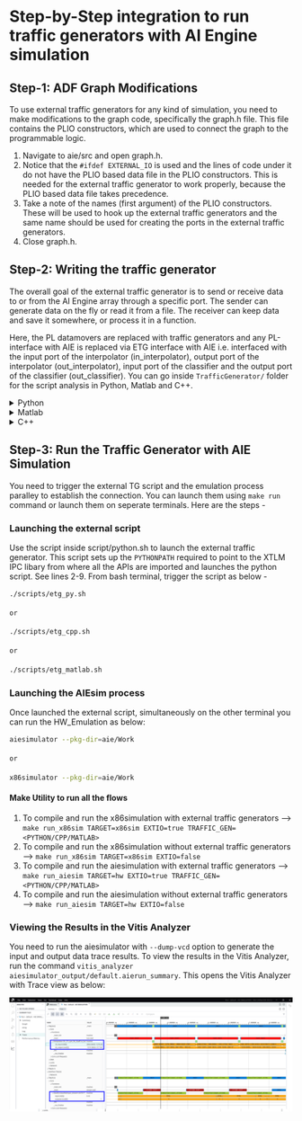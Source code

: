 # Step-by-Step integration to run traffic generators with AI Engine simulation

## Step-1:  ADF Graph Modifications

To use external traffic generators for any kind of simulation, you need to make modifications to the graph code, specifically the graph.h file. This file contains the PLIO constructors, which are used to connect the graph to the programmable logic.

1. Navigate to aie/src and open graph.h.
2. Notice that the ``#ifdef EXTERNAL_IO`` is used and the lines of code under it do not have the PLIO based data file in the PLIO constructors. This is needed for the external traffic generator to work properly, because the PLIO based data file takes precedence.
3. Take a note of the names (first argument) of the PLIO constructors. These will be used to hook up the external traffic generators and the same name should be used for creating the ports in the external traffic generators. 
4. Close graph.h.

## Step-2: Writing the traffic generator 

The overall goal of the external traffic generator is to send or receive data to or from the AI Engine array through a specific port. The sender can generate data on the fly or read it from a file. The receiver can keep data and save it somewhere, or process it in a function.

Here, the PL datamovers are replaced with traffic generators and any PL-interface with AIE is replaced via ETG interface with AIE i.e. interfaced with the input port of the interpolator (in_interpolator), output port of the interpolator (out_interpolator), input port of the classifier and the output port of the classifier (out_classifier).  You can go inside `TrafficGenerator/` folder for the script analysis in Python, Matlab and C++.

<details>
  <summary>Python</summary>

### Python

#### 1. Instantiating the XTLM Utilies

You can create the sender and receiver objects for the AIE that will make sure to instantiate the XTLM utilies for IPC based communication while sending or receiving the traffic. See lines 7-13. 

```BASH
    in_interpolator = aie_input_plio("in_interpolator", 'int16')
    out_interpolator = aie_output_plio("out_interpolator", 'int16')
    in_classifier = aie_input_plio("in_classifier", 'int16')
    out_classifier = aie_output_plio("out_classifier", 'int32')
```
Here the first parameter `in_interpolator` is a string value that should match PLIO names in the graph PLIO constructors. The second parameter is the AIE kernel datatype with which sender/receiver is interfaced. For more details on datatype mapping in Python based external traffic generators, see [Writing Traffic Generators in Python](https://docs.amd.com/r/en-US/ug1393-vitis-application-acceleration/Writing-Python-Traffic-Generators)

#### 2. Transmitting the data using send_data (data_val, tlast) API

You can prepare the list of data values and send them using send_data API call. See lines 37 and 58 in the script `TrafficGenerator/Python/xtg_aie.py`. The API expects data values' list as the first parameter and TLAST value as the second.  

```BASH
in_interpolator.send_data(in_interpolator_data, True)
in_classifier.send_data(in_classifier_data, True)
```
Here the first parameter `in_interpolator_data` is the list of int16 values expected by the AIE kernel. The second parameter is the TLAST value as `True`

#### 3. Receiving the data using receive_data_with_size API(expected_data_size)

In order to get the received data values from the classifier, use receive_data_with_size(exp_data_size) API call. This API needs expected data size (in bytes) as an argument. 

```BASH 
out_classifier_data = out_classifier.receive_data_with_size(1024)
out_interpolator_data = out_interpolator.receive_data_with_size(1024)
```

This API is a blocking API and it will wait till specified data i.e. 4096 bytes is received in four iterations at the output port. Once received the specified data size, you can see the data values in the `out_classifier_data` and `out_interpolator_data` list. 

Once the data is received in the list, you can dump it in a file for comparing with the golden output or you can process the data further into some other function based on the application. The output of the interpolator is dumped into a file and can be validated against the golden data(interpolator_golden.txt). The output of the classifier is validated against the golden output (golden.txt). 

For more details on Python based APIs, refer [Writing Traffic Generators in Python](https://docs.amd.com/r/en-US/ug1393-vitis-application-acceleration/Writing-Python-Traffic-Generators)
</details>

<details>
  <summary>Matlab</summary>

### Matlab

#### 1. Instantiating the XTLM Utilies

You need to instantiate the classes to send and receive the data. See lines below inside `TrafficGenerator/MATLAB/xtg_aie.m` 

```BASH
    in_interpolator = aie_input_plio("in_interpolator", 'int16')
    out_interpolator = aie_output_plio("out_interpolator", 'int16')
    in_classifier = aie_input_plio("in_classifier", 'int16')
    out_classifier = aie_output_plio("out_classifier", 'int32')
```
Here, ``in_interpolator`` and ``in_classifier`` are sender objects whereas ``out_interpolator`` and ``out_classifier`` are the receiver objects. 

#### 2. Transmitting the data using send_data () API

In order to send the data values, use send_data() API call. The API expects its first parameter as data values in the list for the specified data type and second parameter as the TLAST value.   

```BASH
in_interpolator.send_data(in_interpolator_data, True)
in_classifier.send_data(in_classifier_data, True)
```
Here the first parameter `in_interpolator_data` is the list of int16 values expected by the AIE kernel. The second parameter is the TLAST value as `True`

#### 3. Receiving the data using receive_data_with_size () API

In order to get the received data values from the classifier, use receive_data_with_size(exp_data_size) API call. This API needs expected data size (in bytes) as an argument. 

```BASH 
out_classifier_data = out_classifier.receive_data_with_size(1024)
out_interpolator_data = out_interpolator.receive_data_with_size(1024)
```

This API is a blocking API and it will wait till specified data i.e. 4096 bytes is received in four iterations at the output port. Once received the specified data size, you can see the data values in the `out_classifier_data` and `out_interpolator_data` list.

Once the data is received in the list, you can dump it in a file for comparing with the golden output or you can process the data further into some other function based on the application. The output of the interpolator is dumped into a file and can be validated against the golden data(interpolator_golden.txt). The output of the classifier is validated against the golden output (classifier_golden.txt). 

For more details on MATLAB APIs, refer [Writing Traffic Generators in MATLAB](https://docs.amd.com/r/en-US/ug1393-vitis-application-acceleration/Writing-Traffic-Generators-in-MATLAB)
</details>

<details>
  <summary>C++</summary>

### CPP

#### 1. Instantiating the XTLM Utilities

You can create the sender and receiver objects for the AIE that will make sure to instantiate the XTLM utilies for IPC based communication while sending or receiving the traffic. The CPP based code is found inside `TrafficGenerator/CPP/` folder. 

```BASH
    xtlm_ipc::axis_master in_interpolator("in_interpolator");
	xtlm_ipc::axis_slave out_interpolator("out_interpolator");

	xtlm_ipc::axis_master in_classifier("in_classifier");
	xtlm_ipc::axis_slave out_classifier("out_classifier");

```
#### 2. Transmitting the data using send_data (data_val, tlast) API

You can prepare the list of data values and send them using send_data API call. See lines <> in the script. The API expects data values list as the first parameter and TLAST value as the second.  

```BASH
in_interpolator.send_data(interpolator_byte_array, true);
in_classifier.send_data(classifier_byte_array, true);
```
Here the first parameter `interpolator_byte_array` is the data values in the form of byte array. The second parameter is the TLAST value as `True`

#### 3. Receiving the data using receive_data_with_size API(expected_data_size)

In order to get the received data values from the classifier, use receive_data_with_size(exp_data_size) API call. This API needs expected data size (in bytes) as an argument. 

```BASH 
out_classifier.receive_data_with_size(data_out_cls, 1024)
out_interpolator.receive_data_with_size(data_out, 1024)
```

This API is a blocking API and it will wait till specified data i.e. total 4096 bytes is received in four iterations at the output port. Once received the specified data size, you can see the data values in the `out_data` and `out_data_cls` byte array. You can convert the byte array into user data type using the conversion APIs. For conversion APIs, refer [Writing Traffic Generators in C++](https://docs.amd.com/r/en-US/ug1393-vitis-application-acceleration/General-Purpose-C-API)

Once the data is received in the list, you can dump it in a file for comparing with the golden output or you can process the data further into some other function based on the application. The output of the interpolator is dumped into a file and can be validated against the golden data(interpolator_golden.txt). The output of the classifier is validated against the golden output (classifier_golden.txt). 

</details>

## Step-3: Run the Traffic Generator with AIE Simulation

You need to trigger the external TG script and the emulation process paralley to establish the connection. You can launch them using `make run` command or launch them on seperate terminals. Here are the steps - 

### Launching the external script

Use the script inside script/python.sh to launch the external traffic generator. This script sets up the `PYTHONPATH` required to point to the XTLM IPC libary from where all the APIs are imported and launches the python script. See lines 2-9. From bash terminal, trigger the script as below - 

```BASH
./scripts/etg_py.sh 

or 

./scripts/etg_cpp.sh 

or 

./scripts/etg_matlab.sh
```
### Launching the AIEsim process 
Once launched the external script, simultaneously on the other terminal you can run the HW_Emulation as below: 

```BASH
aiesimulator --pkg-dir=aie/Work

or 

x86simulator --pkg-dir=aie/Work
```
#### Make Utility to run all the flows 

1. To compile and run the x86simulation with external traffic generators --> ``make run_x86sim TARGET=x86sim EXTIO=true TRAFFIC_GEN=<PYTHON/CPP/MATLAB>``
2. To compile and run the x86simulation without external traffic generators --> ``make run_x86sim TARGET=x86sim EXTIO=false``
3. To compile and run the aiesimulation with external traffic generators --> ``make run_aiesim TARGET=hw EXTIO=true TRAFFIC_GEN=<PYTHON/CPP/MATLAB>``
4. To compile and run the aiesimulation without external traffic generators --> ``make run_aiesim TARGET=hw EXTIO=false``

### Viewing the Results in the Vitis Analyzer 
You need to run the aiesimulator with ``--dump-vcd`` option to generate the input and output data trace results. To view the results in the Vitis Analyzer, run the command ``vitis_analyzer aiesimulator_output/default.aierun_summary``. This opens the Vitis Analyzer with Trace view as below: 

![Trace Data](./images/trace_data.png)
